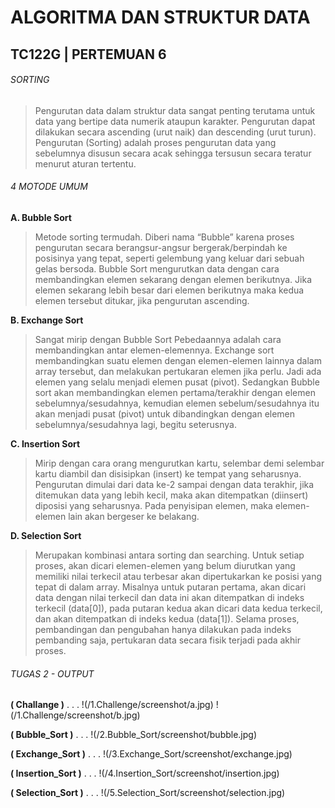 # ALGORITMA DAN STRUKTUR DATA
## TC122G | PERTEMUAN 6

###### SORTING
>Pengurutan data dalam struktur data sangat penting terutama untuk data yang bertipe data numerik ataupun karakter.
>Pengurutan dapat dilakukan secara ascending (urut naik) dan descending (urut turun).
>Pengurutan (Sorting) adalah proses pengurutan data yang sebelumnya disusun secara acak sehingga tersusun secara teratur menurut aturan tertentu.

###### 4 MOTODE UMUM
**A. Bubble Sort**
>Metode sorting termudah.
>Diberi nama “Bubble” karena proses pengurutan secara berangsur-angsur bergerak/berpindah ke posisinya yang tepat, seperti gelembung yang keluar dari sebuah gelas bersoda.
>Bubble Sort mengurutkan data dengan cara membandingkan elemen sekarang dengan elemen berikutnya.
>Jika elemen sekarang lebih besar dari elemen berikutnya maka kedua elemen tersebut ditukar, jika pengurutan ascending.

**B. Exchange Sort**
>Sangat mirip dengan Bubble Sort
>Pebedaannya adalah cara membandingkan antar elemen-elemennya.
>Exchange sort membandingkan suatu elemen dengan elemen-elemen lainnya dalam array tersebut, dan melakukan pertukaran elemen jika perlu. Jadi ada elemen yang selalu menjadi elemen pusat (pivot).
>Sedangkan Bubble sort akan membandingkan elemen pertama/terakhir dengan elemen sebelumnya/sesudahnya, kemudian elemen sebelum/sesudahnya itu akan menjadi pusat (pivot) untuk dibandingkan dengan elemen sebelumnya/sesudahnya lagi, begitu seterusnya.

**C. Insertion Sort**
>Mirip dengan cara orang mengurutkan kartu, selembar demi selembar kartu diambil dan disisipkan (insert) ke tempat yang seharusnya.
>Pengurutan dimulai dari data ke-2 sampai dengan data terakhir, jika ditemukan data yang lebih kecil, maka akan ditempatkan (diinsert) diposisi yang seharusnya.
>Pada penyisipan elemen, maka elemen-elemen lain akan bergeser ke belakang.

**D. Selection Sort**
>Merupakan kombinasi antara sorting dan searching.
>Untuk setiap proses, akan dicari elemen-elemen yang belum diurutkan yang memiliki nilai terkecil atau terbesar akan dipertukarkan ke posisi yang tepat di dalam array.
>Misalnya untuk putaran pertama, akan dicari data dengan nilai terkecil dan data ini akan ditempatkan di indeks terkecil (data[0]), pada putaran kedua akan dicari data kedua terkecil, dan akan ditempatkan di indeks kedua (data[1]).
>Selama proses, pembandingan dan pengubahan hanya dilakukan pada indeks pembanding saja, pertukaran data secara fisik terjadi pada akhir proses.

###### TUGAS 2 - OUTPUT
**( Challange )**
. . .
!(/1.Challenge/screenshot/a.jpg)
!(/1.Challenge/screenshot/b.jpg)

**( Bubble_Sort )**
. . .
!(/2.Bubble_Sort/screenshot/bubble.jpg)

**( Exchange_Sort )**
. . .
!(/3.Exchange_Sort/screenshot/exchange.jpg)

**( Insertion_Sort )**
. . .
!(/4.Insertion_Sort/screenshot/insertion.jpg)

**( Selection_Sort )**
. . .
!(/5.Selection_Sort/screenshot/selection.jpg)
